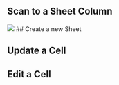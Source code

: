 ## Scan to a Sheet Column
<img src="./assets/select-sheet/select-sheet-1.1">
## Create a new Sheet

## Update a Cell

## Edit a Cell
